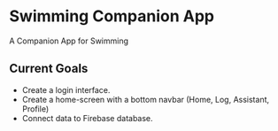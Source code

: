 # Swimming Companion App

A Companion App for Swimming

## Current Goals
- Create a login interface.
- Create a home-screen with a bottom navbar (Home, Log, Assistant, Profile)
- Connect data to Firebase database.
